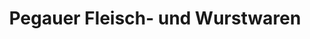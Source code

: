---
title: "Pegauer Fleisch- und Wurstwaren"
url: /lucka/pegauer-fleisch-und-wurstwaren-breitenhainer-weg/
shop: Metzgerei
---